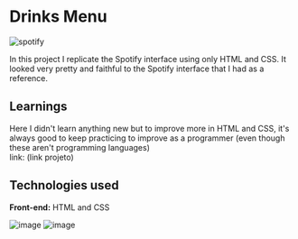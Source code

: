 # Drinks Menu
![spotify](https://github.com/user-attachments/assets/b4ddaff7-b02f-4393-91c1-218c750fee69)

In this project I replicate the Spotify interface using only HTML and CSS. It looked very pretty and faithful to the Spotify interface that I had as a reference.

## Learnings

Here I didn't learn anything new but to improve more in HTML and CSS, it's always good to keep practicing to improve as a programmer (even though these aren't programming languages)
</br>
link: (link projeto)


## Technologies used

**Front-end:** HTML and CSS


![image](https://github.com/user-attachments/assets/3ff9cab9-ceed-4102-b805-3928e56822c3) ![image](https://github.com/user-attachments/assets/b68387fd-bd9f-4197-82da-118cf161f74d)
